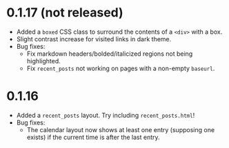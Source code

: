 # 0.1.17 (not released)
 * Added a `boxed` CSS class to surround the contents of a `<div>` with a box.
 * Slight contrast increase for visited links in dark theme.
 * Bug fixes:
   * Fix markdown headers/bolded/italicized regions not being highlighted.
   * Fix `recent_posts` not working on pages with a non-empty `baseurl`.

# 0.1.16
 * Added a `recent_posts` layout. Try including `recent_posts.html`!
 * Bug fixes:
   * The calendar layout now shows at least one entry (supposing one exists) if the current time is after the last entry.
